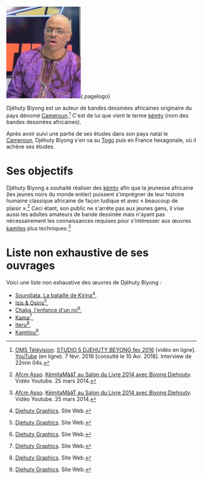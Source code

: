 <!-- TITLE: Djéhuty Biyong -->
<!-- SUBTITLE: Biographie de Djéhuty Biyong -->

![Photo Djehuty Biyong](/uploads/photo/photo-djehuty-biyong.png "Photo Djehuty Biyong"){.pagelogo}

Djéhuty Biyong est un auteur de bandes dessinées africaines originaire du pays dénomé [Cameroun](/geographie/pays/afrique/nord-ouest/cameroun).[^2] C'est de lui que vient le terme [kémty](/ouvrage/kemty/kemty-kesako) (nom des bandes dessinées africaines).

Après avoir suivi une partie de ses études dans son pays natal le [Cameroun](/geographie/pays/afrique/nord-ouest/cameroun), Djéhuty Biyong s'en va au [Togo](/geographie/pays/afrique/centre-ouest/togo) puis en France hexagonale, où il achève ses études.

# Ses objectifs
Djéhuty Biyong a souhaité réaliser des [kémty](/ouvrage/kemty/kemty-kesako) afin que la jeunesse africaine (les jeunes noirs du monde entier) puissent s'imprégner de leur histoire humaine classique africaine de façon ludique et avec « beaucoup de plaisir ».[^1]
Ceci étant, son public ne s'arrête pas aux jeunes gens, il vise aussi les adultes amateurs de bande dessinée mais n'ayant pas nécessairement les connaissances requises pour s'intéresser aux œuvres [kamites](/peuple/monde/kamit) plus techniques.[^1]

# Liste non exhaustive de ses ouvrages
Voici une liste non exhaustive des œuvres de Djéhuty Biyong :
* [Soundjata, La bataille de Kirina](/ouvrage/kemty/soundjata-la-bataille-de-kirina)[^3],
* [Isis & Osiris](/ouvrage/kemty/isis-et-osiris)[^3],
* [Chaka, l'enfance d'un roi](/ouvrage/kemty/chaka-l-enfance-d-un-roi)[^3],
* [Kama](/ouvrage/kemty/kama)[^3],
* [Iteru](/ouvrage/kemty/iteru)[^3],
* [Kamtiou](/ouvrage/kemty/kamtiou)[^3].


[^1]: [Afcm Asso](https://www.youtube.com/channel/UCNsqyzDtr6PDtP-2hL8TBOQ). [KémitaMââT au Salon du Livre 2014 avec Biyong Djehouty](https://www.youtube.com/watch?v=5Kj776oO8xI). Vidéo Youtube. 25 mars 2014. 
[^2]: [OM5 Télévision](https://www.youtube.com/channel/UCaLMmJOTQdWCqEkteyDnn4w). [STUDIO 5 DJEHUTY BEYONG fev 2016](https://www.youtube.com/watch?time_continue=4&v=B3JxH7JnGsc) [vidéo en ligne]. [YouTube](https://www.youtube.com) (en ligne). 7 févr. 2016 [consulté le 10 Avr. 2018]. Interview de 22min 04s.
[^3]: [Djehuty Graphics](http://djehutygraphics.com/). Site Web.